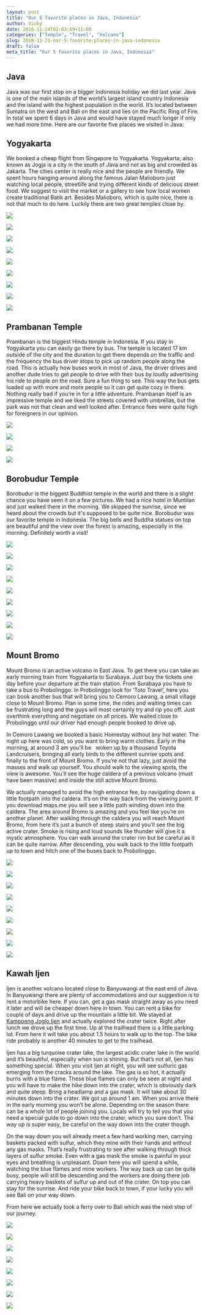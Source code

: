```yaml
---
layout: post
title: "Our 5 favorite places in Java, Indonesia"
author: Vicky
date: 2018-11-24T02:03:59+11:00
categories: ["Temple", "Travel", "Volcano"]
slug: 2018-11-21-our-5-favorite-places-in-java-indonesia
draft: false
meta_title: "Our 5 favorite places in Java, Indonesia"
---
```


## Java

Java was our first stop on a bigger Indonesia holiday we did last year. Java is one of the main islands of the world’s largest island country Indonesia and the island with the highest population in the world. It’s located between Sumatra on the west and Bali on the east and lies on the Pacific Ring of Fire. In total we spent 6 days in Java and would have stayed much longer if only we had more time. Here are our favorite five places we visited in Java:

## Yogyakarta

We booked a cheap flight from Singapore to Yogyakarta. Yogyakarta, also known as Jogja is a city in the south of Java and not as big and crowded as Jakarta. The cities center is really nice and the people are friendly. We spent hours hanging around along the famous Jalan Malioboro just watching local people, streetlife and trying different kinds of delicious street food. We suggest to visit the market or a gallery to see how local women create traditional Batik art. Besides Malioboro, which is quite nice, there is not that much to do here. Luckily there are two great temples close by.

![](./DSC_5726.jpg)

![](./DSC_5668.jpg)

![](./DSC_5675.jpg)

![](./DSC_5677.jpg)

![](./DSC_5717.jpg)

![](./DSC_5873.jpg)

![](./DSC_5868.jpg)

![](./DSC_5862.jpg)

![](./DSC_5860.jpg)

## Prambanan Temple

Prambanan is the biggest Hindu temple in Indonesia. If you stay in Yogyakarta you can easily go there by bus. The temple is located 17 km outside of the city and the duration to get there depends on the traffic and the frequency the bus driver stops to pick up random people along the road. This is actually how buses work in most of Java, the driver drives and another dude tries to get people to drive with their bus by loudly advertising his ride to people on the road. Sure a fun thing to see. This way the bus gets loaded up with more and more people so it can get quite cozy in there. Nothing really bad if you’re in for a little adventure. Prambanan itself is an impressive temple and we liked the streets covered with umbrellas, but the park was not that clean and well looked after. Entrance fees were quite high for foreigners in our opinion.

![](./IMG_2516.jpg)

![](./DSC_5835.jpg)

![](./DSC_5852.jpg)

![](./DSC_5853.jpg)

## Borobudur Temple

Borobudur is the biggest Buddhist temple in the world and there is a slight chance you have seen it on a few pictures. We had a nice hotel in Muntilan and just walked there in the morning. We skipped the sunrise, since we heard about the crowds but it's supposed to be quite nice. Borobudur was our favorite temple in Indonesia. The big bells and Buddha statues on top are beautiful and the view over the forest is amazing, especially in the morning. Definitely worth a visit!

![](./DSC_5893.jpg)

![](./DSC_6036.jpg)

![](./DSC_6051.jpg)

![](./DSC_5930.jpg)

![](./DSC_6004.jpg)

![](./DSC_5942.jpg)

![](./DSC_5996.jpg)

![](./DSC_6014.jpg)

![](./DSC_5998.jpg)

## Mount Bromo

Mount Bromo is an active volcano in East Java. To get there you can take an early morning train from Yogyakarta to Surabaya. Just buy the tickets one day before your departure at the train station. From Surabaya you have to take a bus to Probolinggo. In Probolinggo look for ‘Toto Travel’, here you can book another bus that will bring you to Cemoro Lawang, a small village close to Mount Bromo. Plan in some time, the rides and waiting times can be frustrating long and the guys will most certainly try and rip you off. Just overthink everything and negotiate on all prices. We waited close to Probolinggo until our driver had enough people booked to drive up.

In Cemoro Lawang we booked a basic Homestay without any hot water. The night up here was cold, so you want to bring warm clothes. Early in the morning, at around 3 am you’ll be   woken up by a thousand Toyota Landcruisers, bringing all early birds to the different sunrise spots and finally to the front of Mount Bromo. If you’re not that lazy, just avoid the masses and walk up yourself. You should walk to the viewing spots, the view is awesome. You’ll see the huge caldera of a previous volcano (must have been massive) and inside the still active Mount Bromo.

We actually managed to avoid the high entrance fee, by navigating down a little footpath into the caldera. It’s on the way back from the viewing point. If you download maps.me you will see a little path winding down into the caldera. The area around Bromo is amazing and you feel like you’re on another planet. After walking through the caldera you will reach Mount Bromo, from here it’s just a bunch of steep stairs and you’ll see the big active crater. Smoke is rising and loud sounds like thunder will give it a mystic atmosphere. You can walk around the crater rim but be careful as it can be quite narrow. After descending, you walk back to the little footpath up to town and hitch one of the buses back to Probolinggo.

![](./DSC_6108.jpg)

![](./DSC_6101.jpg)

![](./DSC_6104.jpg)

![](./DSC_6167.jpg)

![](./DSC_6150.jpg)

![](./DSC_6201.jpg)

![](./DSC_6232.jpg)

![](./DSC_6207.jpg)

![](./DSC_6288.jpg)

## Kawah Ijen

Ijen is another volcano located close to Banyuwangi at the east end of Java. In Banyuwangi there are plenty of accommodations and our suggestion is to rent a motorbike here. If you can, get a gas mask straight away as you need it later and will be cheaper down here in town. You can rent a bike for couple of days and drive up the mountain a little bit. We stayed at [Kampoeng Joglo Ijen](https://www.booking.com/hotel/id/kampoeng-joglo-ijen.en-gb.html?aid=357004;label=gog235jc-hotel-XX-id-kampoengNjogloNijen-unspec-sg-com-L%3Aen-O%3AosSx-B%3Achrome-N%3AXX-S%3Abo-U%3AXX-H%3As;sid=bed9cfc6662f44d889cb25343d17e99d;dist=0&keep_landing=1&sb_price_type=total&type=total&) and actually explored the crater twice. Right after lunch we drove up the first time. Up at the trailhead there is a little parking lot. From here it will take you about 1.5 hours to walk up to the top. The bike ride probably is another 40 minutes to get to the trailhead.

Ijen has a big turquoise crater lake, the largest acidic crater lake in the world and it’s beautiful, especially when sun is shining. But that’s not all, Ijen has something special. When you visit Ijen at night, you will see sulfuric gas emerging from the cracks around the lake. The gas is so hot, it actually burns with a blue flame. These blue flames can only be seen at night and you will have to make the hike down into the crater, which is obviously dark and quite steep. Bring a headlamp and a gas mask. It will take about 30 minutes down into the crater. We got up around 1 am. When you arrive there in the early morning you won’t be alone. Depending on the season there can be a whole lot of people joining you. Locals will try to tell you that you need a special guide to go down into the crater, which you sure don’t. The way up is super easy, be careful on the way down into the crater though.

On the way down you will already meet a few hard working men, carrying baskets packed with sulfur, which they mine with their hands and without any gas masks. That’s really frustrating to see after walking through thick layers of sulfur smoke. Even with a gas mask the smoke is painful in your eyes and breathing is unpleasant. Down here you will spend a while, watching the blue flames and mine workers. The way back up can be quite busy, people will still be descending and the workers are doing there job carrying heavy baskets of sulfur up and out of the crater. On top you can stay for the sunrise. And ride your bike back to town, if your lucky you will see Bali on your way down.

From here we actually took a ferry over to Bali which was the next step of our journey.

![](./DSC_6325.jpg)

![](./DSC_6332.jpg)

![](./DSC_6404.jpg)

![](./DSC_6362.jpg)

![](./DSC_6383.jpg)

![](./DSC_6409.jpg)

![](./DSC_6386.jpg)

![](./IMG_260428129.jpg)